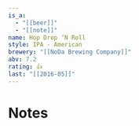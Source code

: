 ```yaml
---
is_a:
  - "[[beer]]"
  - "[[note]]"
name: Hop Drop ‘N Roll
style: IPA - American
brewery: "[[NoDa Brewing Company]]"
abv: 7.2
rating: 👍
last: "[[2016-05]]"
---
```

# Notes

